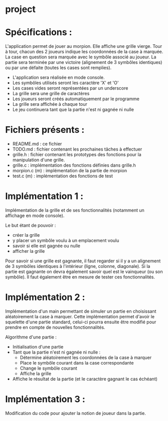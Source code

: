project
=======

Spécifications :
================
L'application permet de jouer au morpion.
Elle affiche une grille vierge.
Tour à tour, chacun des 2 joueurs indique les coordonnées
de la case à marquée.
La case en question sera marquée avec le symbôle associé au joueur.
La partie sera terminée par une victoire (alignement de 3 symbôles identiques)
ou par une défaite (toutes les cases sont remplies).

- L'application sera réalisée en mode console.
- Les symbôles utilisés seront les caractère 'X' et 'O'
- Les cases vides seront représentées par un underscore
- La grille sera une grille de caractères
- Les joueurs seront créés automatiquement par le programme
- La grille sera affichée à chaque tour
- Le jeu continuera tant que la partie n'est ni gagnée ni nulle


Fichiers présents :
===================
- README.md 	: ce fichier
- TODO.md 		: fichier contenant les prochaines tâches à effectuer
- grille.h 		: fichier contenant les prototypes des fonctions pour
la manipulation d'une grille.
- grille.c 		: implémentation des fonctions définies dans grille.h
- morpion.c (m) : implémentation de la partie de morpion
- test.c (m)	: implémentation des fonctions de test


Implémentation 1 :
==================
Implémentation de la grille et de ses fonctionnalités (notamment un affichage en mode console).

Le but étant de pouvoir :
- créer la grille
- y placer un symbôle voulu à un emplacement voulu
- savoir si elle est gagnée ou nulle
- afficher la grille

Pour savoir si une grille est gagnante, il faut regarder si il y a un alignement
de 3 symbôles identiques à l'intérieur (ligne, colonne, diagonale).
Si la partie est gagnante on devra également savoir quel est le vainqueur (ou son symbôle).
Il faut également être en mesure de tester ces fonctionnalités.


Implémentation 2 :
==================
Implémentation d'un main permettant de simuler un partie en choisissant aléatoirement 
la case à marquer.
Cette implémentation permet d'avoir le squelette d'une partie standard, celui-ci pourra 
ensuite être modifié pour prendre en compte de nouvelles fonctionnalités.

Algorithme d'une partie :
- Initialisation d'une partie
- Tant que la partie n'est ni gagnée ni nulle :
	- Détermine aléatoirement les coordonnées de la case à marquer
	- Place le symbôle courant dans la case correspondante
	- Change le symbôle courant
	- Affiche la grille
- Affiche le résultat de la partie (et le caractère gagnant le cas échéant)


Implémentation 3 :
==================
Modification du code pour ajouter la notion de joueur dans la partie.
